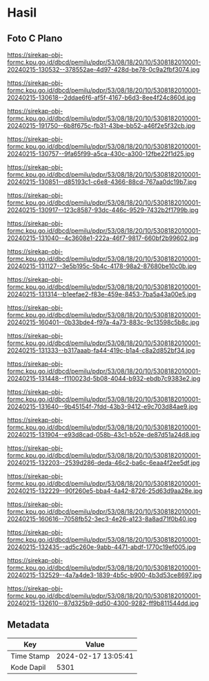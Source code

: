 # Hasil

## Foto C Plano

https://sirekap-obj-formc.kpu.go.id/dbcd/pemilu/pdpr/53/08/18/20/10/5308182010001-20240215-130532--378552ae-4d97-428d-be78-0c9a2fbf3074.jpg

https://sirekap-obj-formc.kpu.go.id/dbcd/pemilu/pdpr/53/08/18/20/10/5308182010001-20240215-130618--2ddae6f6-af5f-4167-b6d3-8ee4f24c860d.jpg

https://sirekap-obj-formc.kpu.go.id/dbcd/pemilu/pdpr/53/08/18/20/10/5308182010001-20240215-191750--6b8f675c-fb31-43be-bb52-a46f2e5f32cb.jpg

https://sirekap-obj-formc.kpu.go.id/dbcd/pemilu/pdpr/53/08/18/20/10/5308182010001-20240215-130757--9fa65f99-a5ca-430c-a300-12fbe22f1d25.jpg

https://sirekap-obj-formc.kpu.go.id/dbcd/pemilu/pdpr/53/08/18/20/10/5308182010001-20240215-130851--d85193c1-c6e8-4366-88cd-767aa0dc19b7.jpg

https://sirekap-obj-formc.kpu.go.id/dbcd/pemilu/pdpr/53/08/18/20/10/5308182010001-20240215-130917--123c8587-93dc-446c-9529-7432b2f1799b.jpg

https://sirekap-obj-formc.kpu.go.id/dbcd/pemilu/pdpr/53/08/18/20/10/5308182010001-20240215-131040--4c3608e1-222a-46f7-9817-660bf2b99602.jpg

https://sirekap-obj-formc.kpu.go.id/dbcd/pemilu/pdpr/53/08/18/20/10/5308182010001-20240215-131127--3e5b195c-5b4c-4178-98a2-87680be10c0b.jpg

https://sirekap-obj-formc.kpu.go.id/dbcd/pemilu/pdpr/53/08/18/20/10/5308182010001-20240215-131314--b1eefae2-f83e-459e-8453-7ba5a43a00e5.jpg

https://sirekap-obj-formc.kpu.go.id/dbcd/pemilu/pdpr/53/08/18/20/10/5308182010001-20240215-160401--0b33bde4-f97a-4a73-883c-9c13598c5b8c.jpg

https://sirekap-obj-formc.kpu.go.id/dbcd/pemilu/pdpr/53/08/18/20/10/5308182010001-20240215-131333--b317aaab-fa44-419c-b1a4-c8a2d852bf34.jpg

https://sirekap-obj-formc.kpu.go.id/dbcd/pemilu/pdpr/53/08/18/20/10/5308182010001-20240215-131448--f110023d-5b08-4044-b932-ebdb7c9383e2.jpg

https://sirekap-obj-formc.kpu.go.id/dbcd/pemilu/pdpr/53/08/18/20/10/5308182010001-20240215-131640--9b45154f-7fdd-43b3-9412-e9c703d84ae9.jpg

https://sirekap-obj-formc.kpu.go.id/dbcd/pemilu/pdpr/53/08/18/20/10/5308182010001-20240215-131904--e93d8cad-058b-43c1-b52e-de87d51a24d8.jpg

https://sirekap-obj-formc.kpu.go.id/dbcd/pemilu/pdpr/53/08/18/20/10/5308182010001-20240215-132203--2539d286-deda-46c2-ba6c-6eaa4f2ee5df.jpg

https://sirekap-obj-formc.kpu.go.id/dbcd/pemilu/pdpr/53/08/18/20/10/5308182010001-20240215-132229--90f260e5-bba4-4a42-8726-25d63d9aa28e.jpg

https://sirekap-obj-formc.kpu.go.id/dbcd/pemilu/pdpr/53/08/18/20/10/5308182010001-20240215-160616--7058fb52-3ec3-4e26-a123-8a8ad71f0b40.jpg

https://sirekap-obj-formc.kpu.go.id/dbcd/pemilu/pdpr/53/08/18/20/10/5308182010001-20240215-132435--ad5c260e-9abb-4471-abdf-1770c19ef005.jpg

https://sirekap-obj-formc.kpu.go.id/dbcd/pemilu/pdpr/53/08/18/20/10/5308182010001-20240215-132529--4a7a4de3-1839-4b5c-b900-4b3d53ce8697.jpg

https://sirekap-obj-formc.kpu.go.id/dbcd/pemilu/pdpr/53/08/18/20/10/5308182010001-20240215-132610--87d325b9-dd50-4300-9282-ff9b811544dd.jpg


## Metadata

| Key        | Value               |
| ---------- | ------------------- |
| Time Stamp | 2024-02-17 13:05:41 |
| Kode Dapil | 5301                |



